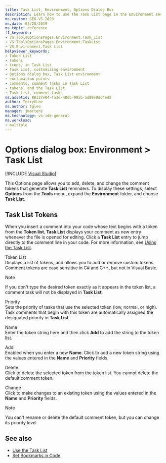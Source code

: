 ```yaml
---
title: Task List, Environment, Options Dialog Box
description: Learn how to use the Task List page in the Environment section to add, delete, and change the comment tokens that generate Task List reminders.
ms.custom: SEO-VS-2020
ms.date: 03/28/2019
ms.topic: reference
f1_keywords:
- VS.ToolsOptionsPages.Environment.Task_List
- VS.ToolsOptionsPages.Environment.TaskList
- VS.Environment.Task List
helpviewer_keywords:
- Token List
- tokens
- icons, in Task List
- Task List, customizing environment
- Options dialog box, Task List environment
- exclamation points
- comments, comment tasks in Task List
- tokens, and the Task List
- Task List, comment tasks
ms.assetid: 88327e04-fa3e-48db-995b-ad89e0dc4ed2
author: TerryGLee
ms.author: tglee
manager: jmartens
ms.technology: vs-ide-general
ms.workload:
- multiple
---
```

# Options dialog box: Environment \> Task List

 [!INCLUDE [Visual Studio](~/includes/applies-to-version/vs-not-mac.md)]

This Options page allows you to add, delete, and change the comment tokens that generate **Task List** reminders. To display these settings, select **Options** from the **Tools** menu, expand the **Environment** folder, and choose **Task List**.

## Task List Tokens

When you insert a comment into your code whose text begins with a token from the **Token list**, **Task List** displays your comment as new entry whenever the file is opened for editing. Click a **Task List** entry to jump directly to the comment line in your code. For more information, see [Using the Task List](../../ide/using-the-task-list.md).

Token List\
Displays a list of tokens, and allows you to add or remove custom tokens. Comment tokens are case sensitive in C# and C++, but not in Visual Basic.

> [!NOTE]
> If you don't type the desired token exactly as it appears in the token list, a comment task will not be displayed in **Task List**.

Priority\
Sets the priority of tasks that use the selected token (low, normal, or high). Task comments that begin with this token are automatically assigned the designated priority in **Task List**.

Name\
Enter the token string here and then click **Add** to add the string to the token list.

Add\
Enabled when you enter a new **Name**. Click to add a new token string using the values entered in the **Name** and **Priority** fields.

Delete\
Click to delete the selected token from the token list. You cannot delete the default comment token.

Change\
Click to make changes to an existing token using the values entered in the **Name** and **Priority** fields.

> [!NOTE]
> You can't rename or delete the default comment token, but you can change its priority level.

## See also

- [Use the Task List](../../ide/using-the-task-list.md)
- [Set Bookmarks in Code](../../ide/setting-bookmarks-in-code.md)
